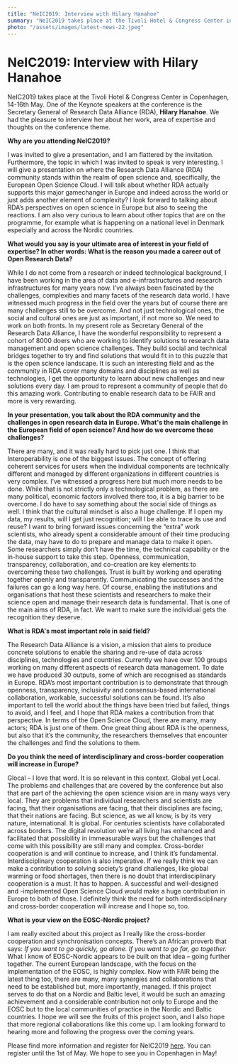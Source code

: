 ```yaml
---
title: "NeIC2019: Interview with Hilary Hanahoe"
summary: "NeIC2019 takes place at the Tivoli Hotel & Congress Center in Copenhagen, 14-16th May. One of the Keynote speakers at the conference is the Secretary General of RDA, Hilary Hanahoe. "
photo: "/assets/images/latest-news-22.jpeg"
---
```


NeIC2019: Interview with Hilary Hanahoe
===============================

<p> NeIC2019 takes place at the Tivoli Hotel & Congress Center in Copenhagen, 14-16th May. One of the Keynote speakers at the conference is the Secretary General of Research Data Alliance (RDA), <b>Hilary Hanahoe</b>. We had the pleasure to interview her about her work, area of expertise and thoughts on the conference theme. <br></p>


**Why are you attending NeIC2019?**
<p> I was invited to give a presentation, and I am flattered by the invitation. Furthermore, the topic in which I was invited to speak is very interesting. I will give a presentation on where the Research Data Alliance (RDA) community stands within the realm of open science and, specifically, the European Open Science Cloud. I will talk about whether RDA actually supports this major gamechanger in Europe and indeed across the world or just adds another element of complexity? I look forward to talking about RDA’s perspectives on open science in Europe but also to seeing the reactions. I am also very curious to learn about other topics that are on the programme, for example what is happening on a national level in Denmark especially and across the Nordic countries. </p>

**What would you say is your ultimate area of interest in your field of expertise? In other words: What is the reason you made a career out of Open Research Data?**
<p> While I do not come from a research or indeed technological background, I have been working in the area of data and e-infrastructures and research infrastructures for many years now. I’ve always been fascinated by the challenges, complexities and many facets of the research data world. I have witnessed much progress in the field over the years but of course there are many challenges still to be overcome. And not just technological ones, the social and cultural ones are just as important, if not more so. We need to work on both fronts.
In my present role as Secretary General of the Research Data Alliance, I have the wonderful responsibility to represent a cohort of 8000 doers who are working to identify solutions to research data management and open science challenges. They build social and technical bridges together to try and find solutions that would fit in to this puzzle that is the open science landscape. It is such an interesting field and as the community in RDA cover many domains and disciplines as well as technologies, I get the opportunity to learn about new challenges and new solutions every day. I am proud to represent a community of people that do this amazing work. Contributing to enable research data to be FAIR and more is very rewarding. </p>

**In your presentation, you talk about the RDA community and the challenges in open research data in Europe. What's the main challenge in the European field of open science? And how do we overcome these challenges?**
<p> There are many, and it was really hard to pick just one. I think that Interoperability is one of the biggest issues. The concept of offering coherent services for users when the individual components are technically different and managed by different organizations in different countries is very complex. I’ve witnessed a progress here but much more needs to be done. While that is not strictly only a technological problem, as there are many political, economic factors involved there too, it is a big barrier to be overcome. 
I do have to say something about the social side of things as well. I think that the cultural mindset is also a huge challenge. If I open my data, my results, will I get just recognition; will I be able to trace its use and reuse? I want to bring forward issues concerning the “extra” work scientists, who already spent a considerable amount of their time producing the data, may have to do to prepare and manage data to make it open. Some researchers simply don’t have the time, the technical capability or the in-house support to take this step.
Openness, communication, transparency, collaboration, and co-creation are key elements to overcoming these two challenges. Trust is built by working and operating together openly and transparently. Communicating the successes and the failures can go a long way here. Of course, enabling the institutions and organisations that host these scientists and researchers to make their science open and manage their research data is fundamental. That is one of the main aims of RDA, in fact. We want to make sure the individual gets the recognition they deserve. </p>

**What is RDA's most important role in said field?**
<p> The Research Data Alliance is a vision, a mission that aims to produce concrete solutions to enable the sharing and re-use of data across disciplines, technologies and countries. Currently we have over 100 groups working on many different aspects of research data management. To date we have produced 30 outputs, some of which are recognised as standards in Europe. RDA’s most important contribution is to demonstrate that through openness, transparency, inclusivity and consensus-based international collaboration, workable, successful solutions can be found. It’s also important to tell the world about the things have been tried but failed, things to avoid, and I feel, and I hope that RDA makes a contribution from that perspective.
In terms of the Open Science Cloud, there are many, many actors; RDA is just one of them. One great thing about RDA is the openness, but also that it’s the community, the researchers themselves that encounter the challenges and find the solutions to them. </p>

**Do you think the need of interdisciplinary and cross-border cooperation will increase in Europe?**
<p> Glocal – I love that word. It is so relevant in this context. Global yet Local. The problems and challenges that are covered by the conference but also that are part of the achieving the open science vision are in many ways very local. They are problems that individual researchers and scientists are facing, that their organisations are facing, that their disciplines are facing, that their nations are facing. But science, as we all know, is by its very nature, international. It is global. For centuries scientists have collaborated across borders. The digital revolution we’re all living has enhanced and facilitated that possibility in immeasurable ways but the challenges that come with this possibility are still many and complex. Cross-border cooperation is and will continue to increase, and I think it’s fundamental. Interdisciplinary cooperation is also imperative. If we really think we can make a contribution to solving society’s grand challenges, like global warming or food shortages, then there is no doubt that interdisciplinary cooperation is a must. It has to happen. A successful and well-designed and -implemented Open Science Cloud would make a huge contribution in Europe to both of those. I definitely think the need for both interdisciplinary and cross-border cooperation will increase and I hope so, too. </p> 

**What is your view on the EOSC-Nordic project?**
<p> I am really excited about this project as I really like the cross-border cooperation and synchronisation concepts. There’s an African proverb that says: <i>If you want to go quickly, go alone. If you want to go far, go together.</i> What I know of EOSC-Nordic appears to be built on that idea – going further together. The current European landscape, with the focus on the implementation of the EOSC, is highly complex. Now with FAIR being the latest thing too, there are many, many synergies and collaborations that need to be established but, more importantly, managed. If this project serves to do that on a Nordic and Baltic level, it would be such an amazing achievement and a considerable contribution not only to Europe and the EOSC but to the local communities of practice in the Nordic and Baltic countries. I hope we will see the fruits of this project soon, and I also hope that more regional collaborations like this come up. I am looking forward to hearing more and following the progress over the coming years. <br></p>


<p> Please find more information and register for NeIC2019 <a href="https://indico.neic.no/event/18/overview">here</a>. You can register until the 1st of May. We hope to see you in Copenhagen in May! </p>
